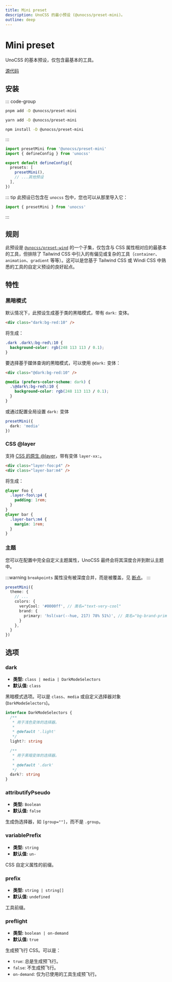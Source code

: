 ```yaml
---
title: Mini preset
description: UnoCSS 的最小预设 (@unocss/preset-mini)。
outline: deep
---
```


# Mini preset

UnoCSS 的基本预设，仅包含最基本的工具。

[源代码](https://github.com/unocss/unocss/tree/main/packages-presets/preset-mini)

## 安装

::: code-group

```bash [pnpm]
pnpm add -D @unocss/preset-mini
```

```bash [yarn]
yarn add -D @unocss/preset-mini
```

```bash [npm]
npm install -D @unocss/preset-mini
```

:::

```ts [uno.config.ts]
import presetMini from '@unocss/preset-mini'
import { defineConfig } from 'unocss'

export default defineConfig({
  presets: [
    presetMini(),
    // ...其他预设
  ],
})
```

::: tip
此预设已包含在 `unocss` 包中，您也可以从那里导入它：

```ts
import { presetMini } from 'unocss'
```

:::

## 规则

此预设是 [`@unocss/preset-wind`](/presets/wind) 的一个子集，仅包含与 CSS 属性相对应的最基本的工具，但排除了 Tailwind CSS 中引入的有偏见或复杂的工具（`container`、`animation`、`gradient` 等等）。这可以是您基于 Tailwind CSS 或 Windi CSS 中熟悉的工具的自定义预设的良好起点。

## 特性

### 黑暗模式

默认情况下，此预设生成基于类的黑暗模式，带有 `dark:` 变体。

```html
<div class="dark:bg-red:10" />
```

将生成：

```css
.dark .dark\:bg-red\:10 {
  background-color: rgb(248 113 113 / 0.1);
}
```

要选择基于媒体查询的黑暗模式，可以使用 `@dark:` 变体：

```html
<div class="@dark:bg-red:10" />
```

```css
@media (prefers-color-scheme: dark) {
  .\@dark\:bg-red\:10 {
    background-color: rgb(248 113 113 / 0.1);
  }
}
```

或通过配置全局设置 `dark:` 变体

```ts
presetMini({
  dark: 'media'
})
```

### CSS @layer

支持 [CSS 的原生 @layer](https://developer.mozilla.org/en-US/docs/Web/CSS/@layer)，带有变体 `layer-xx:`。

```html
<div class="layer-foo:p4" />
<div class="layer-bar:m4" />
```

将生成：

```css
@layer foo {
  .layer-foo\:p4 {
    padding: 1rem;
  }
}
@layer bar {
  .layer-bar\:m4 {
    margin: 1rem;
  }
}
```

### 主题

您可以在配置中完全自定义主题属性，UnoCSS 最终会将其深度合并到默认主题中。

:::warning
`breakpoints` 属性没有被深度合并，而是被覆盖，见 [断点](/config/theme#breakpoints)。
:::

```ts
presetMini({
  theme: {
    // ...
    colors: {
      veryCool: '#0000ff', // 类名="text-very-cool"
      brand: {
        primary: 'hsl(var(--hue, 217) 78% 51%)', // 类名="bg-brand-primary"
      }
    },
  }
})
```

## 选项

### dark

- **类型:** `class | media | DarkModeSelectors`
- **默认值:** `class`

黑暗模式选项。可以是 `class`、`media` 或自定义选择器对象 (`DarkModeSelectors`)。

```ts
interface DarkModeSelectors {
  /**
   * 用于浅色变体的选择器。
   *
   * @default '.light'
   */
  light?: string

  /**
   * 用于黑暗变体的选择器。
   *
   * @default '.dark'
   */
  dark?: string
}
```

### attributifyPseudo

- **类型:** `Boolean`
- **默认值:** `false`

生成伪选择器，如 `[group=""]`，而不是 `.group`。

### variablePrefix

- **类型:** `string`
- **默认值:** `un-`

CSS 自定义属性的前缀。

### prefix

- **类型:** `string | string[]`
- **默认值:** `undefined`

工具前缀。

### preflight

- **类型:** `boolean | on-demand`
- **默认值:** `true`

生成预飞行 CSS。可以是：

- `true`: 总是生成预飞行。
- `false`: 不生成预飞行。
- `on-demand`: 仅为已使用的工具生成预飞行。
